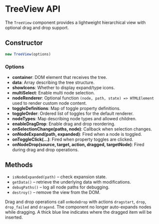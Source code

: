 <!-- Matthijs Keuper - MIT License -->
# TreeView API

The `TreeView` component provides a lightweight hierarchical view with optional drag and drop support.

## Constructor
```javascript
new TreeView(options)
```

### Options
- **container**: DOM element that receives the tree.
- **data**: Array describing the tree structure.
- **showIcons**: Whether to display expand/type icons.
- **multiSelect**: Enable multi node selection.
- **nodeRenderer**: Optional function `(node, path, state) => HTMLElement` used to render custom node content.
- **toggleDefinitions**: Map of toggle property definitions.
- **toggleOrder**: Ordered list of toggles for the default renderer.
- **nodeTypes**: Map describing node types and allowed children.
- **enableDragDrop**: Enable drag and drop reordering.
- **onSelectionChange(paths, node)**: Callback when selection changes.
- **onNodeExpand(path, expanded)**: Fired when a node is toggled.
- **onToggleClick(...)**: Fired when property toggles are clicked.
- **onNodeDrop(source, target, action, dragged, targetNode)**: Fired during drag and drop operations.

## Methods
- `isNodeExpanded(path)` – check expansion state.
- `getData()` – retrieve the underlying data with modifications.
- `debugPaths()` – log all node paths for debugging.
- `destroy()` – remove the view from the DOM.

Drag and drop operations call `onNodeDrop` with actions `dragstart`, `drop`, `drop_failed` and `dragend`. The component no longer auto-expands nodes while dragging. A thick blue line indicates where the dragged item will be inserted.
